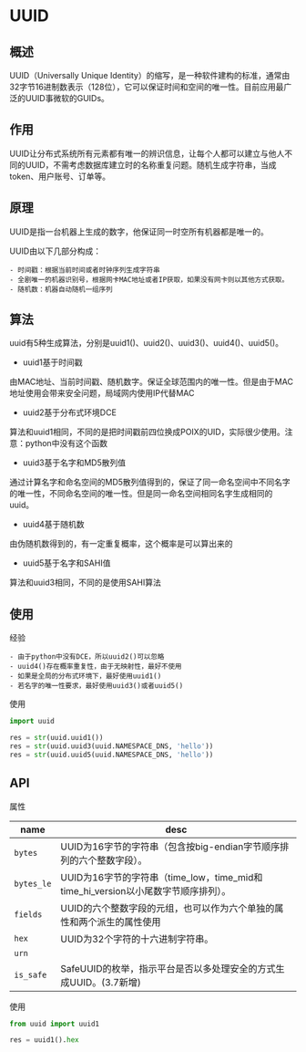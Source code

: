 # UUID

## 概述

UUID（Universally Unique Identity）的缩写，是一种软件建构的标准，通常由32字节16进制数表示（128位），它可以保证时间和空间的唯一性。目前应用最广泛的UUID事微软的GUIDs。

## 作用

UUID让分布式系统所有元素都有唯一的辨识信息，让每个人都可以建立与他人不同的UUID，不需考虑数据库建立时的名称重复问题。随机生成字符串，当成token、用户账号、订单等。

## 原理

UUID是指一台机器上生成的数字，他保证同一时空所有机器都是唯一的。

UUID由以下几部分构成：
```
- 时间戳：根据当前时间或者时钟序列生成字符串
- 全剧唯一的机器识别号，根据网卡MAC地址或者IP获取，如果没有网卡则以其他方式获取。
- 随机数：机器自动随机一组序列
```

## 算法

uuid有5种生成算法，分别是uuid1()、uuid2()、uuid3()、uuid4()、uuid5()。

- uuid1基于时间戳

由MAC地址、当前时间戳、随机数字。保证全球范围内的唯一性。但是由于MAC地址使用会带来安全问题，局域网内使用IP代替MAC

- uuid2基于分布式环境DCE

算法和uuid1相同，不同的是把时间戳前四位换成POIX的UID，实际很少使用。注意：python中没有这个函数

- uuid3基于名字和MD5散列值

通过计算名字和命名空间的MD5散列值得到的，保证了同一命名空间中不同名字的唯一性，不同命名空间的唯一性。但是同一命名空间相同名字生成相同的uuid。

- uuid4基于随机数

由伪随机数得到的，有一定重复概率，这个概率是可以算出来的

- uuid5基于名字和SAHI值

算法和uuid3相同，不同的是使用SAHI算法　

## 使用

经验

```
- 由于python中没有DCE，所以uuid2()可以忽略
- uuid4()存在概率重复性，由于无映射性，最好不使用
- 如果是全局的分布式环境下，最好使用uuid1()
- 若名字的唯一性要求，最好使用uuid3()或者uuid5()
```

使用

```python
import uuid

res = str(uuid.uuid1())
res = str(uuid.uuid3(uuid.NAMESPACE_DNS, 'hello'))
res = str(uuid.uuid5(uuid.NAMESPACE_DNS, 'hello'))
```

## API

属性

| name       | desc                                                         |
| ---------- | ------------------------------------------------------------ |
| `bytes`    | UUID为16字节的字符串（包含按big-endian字节顺序排列的六个整数字段）。 |
| `bytes_le` | UUID为16字节的字符串（time_low，time_mid和time_hi_version以小尾数字节顺序排列）。 |
| `fields`   | UUID的六个整数字段的元组，也可以作为六个单独的属性和两个派生的属性使用 |
| `hex`      | UUID为32个字符的十六进制字符串。                             |
| `urn`      |                                                              |
| `is_safe`  | SafeUUID的枚举，指示平台是否以多处理安全的方式生成UUID。(3.7新增) |

使用

```python
from uuid import uuid1

res = uuid1().hex
```

